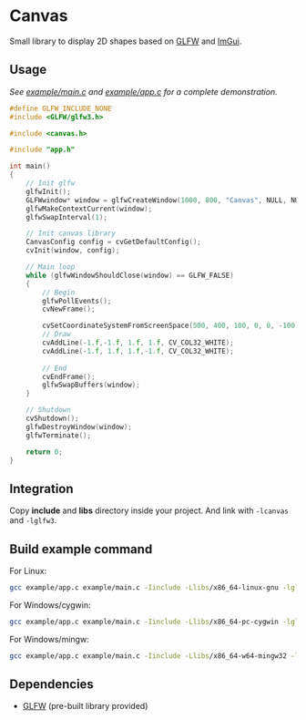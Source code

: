 # Canvas

Small library to display 2D shapes based on [GLFW](https://github.com/glfw/glfw) and [ImGui](https://github.com/ocornut/imgui).

## Usage

*See [example/main.c](example/main.c) and [example/app.c](example/app.c) for a complete demonstration.*

```c
#define GLFW_INCLUDE_NONE
#include <GLFW/glfw3.h>

#include <canvas.h>

#include "app.h"

int main()
{
    // Init glfw
    glfwInit();
    GLFWwindow* window = glfwCreateWindow(1000, 800, "Canvas", NULL, NULL);
    glfwMakeContextCurrent(window);
    glfwSwapInterval(1);

    // Init canvas library
    CanvasConfig config = cvGetDefaultConfig();
    cvInit(window, config);

    // Main loop
    while (glfwWindowShouldClose(window) == GLFW_FALSE)
    {
        // Begin
        glfwPollEvents();
        cvNewFrame();

        cvSetCoordinateSystemFromScreenSpace(500, 400, 100, 0, 0, -100);
        // Draw
        cvAddLine(-1.f,-1.f, 1.f, 1.f, CV_COL32_WHITE);
        cvAddLine(-1.f, 1.f, 1.f,-1.f, CV_COL32_WHITE);
        
        // End
        cvEndFrame();
        glfwSwapBuffers(window);
    }

    // Shutdown
    cvShutdown();
    glfwDestroyWindow(window);
    glfwTerminate();

    return 0;
}

```

## Integration

Copy **include** and **libs** directory inside your project. And link with `-lcanvas` and `-lglfw3`.

## Build example command

For Linux:
```bash
gcc example/app.c example/main.c -Iinclude -Llibs/x86_64-linux-gnu -lglfw3 -lcanvas -lstdc++ -ldl -lm -lpthread -o app
```

For Windows/cygwin:
```bash
gcc example/app.c example/main.c -Iinclude -Llibs/x86_64-pc-cygwin -lglfw3 -lcanvas -lstdc++ -lgdi32 -o app
```

For Windows/mingw:
```bash
gcc example/app.c example/main.c -Iinclude -Llibs/x86_64-w64-mingw32 -lglfw3 -lcanvas -lstdc++ -lgdi32 -o app
```

## Dependencies
- [GLFW](https://www.glfw.org/glfw3) (pre-built library provided)